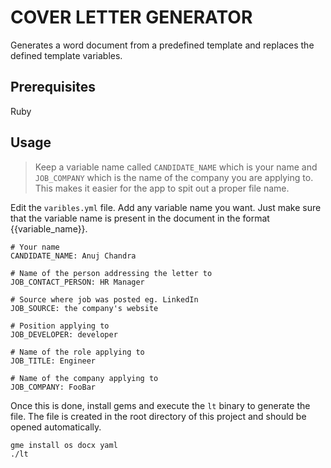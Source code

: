 # COVER LETTER GENERATOR

Generates a word document from a predefined template and replaces the defined
template variables.

## Prerequisites

Ruby

## Usage

> Keep a variable name called `CANDIDATE_NAME` which is your name and `JOB_COMPANY` which is the name of the
> company you are applying to. This makes it easier for the app to spit out a proper file name. 

Edit the `varibles.yml` file. Add any variable name you want. Just make sure that the variable name is present in the
document in the format {{variable_name}}.

```(yaml)
# Your name
CANDIDATE_NAME: Anuj Chandra

# Name of the person addressing the letter to
JOB_CONTACT_PERSON: HR Manager

# Source where job was posted eg. LinkedIn
JOB_SOURCE: the company's website

# Position applying to
JOB_DEVELOPER: developer

# Name of the role applying to
JOB_TITLE: Engineer

# Name of the company applying to
JOB_COMPANY: FooBar
```

Once this is done, install gems and execute the `lt` binary to generate the file. The file is created in the root directory of this project and should be opened automatically.

```(shell)
gme install os docx yaml 
./lt
```
